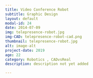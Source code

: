 ```yaml
---
title: Video Conference Robot
subtitle: Graphic Design
layout: default
modal-id: 24
date: 2014-07-09
img: telepresence-robot.jpg
img-CAD: telepresence-robot-cad.png
thumbnail: telepresence-robot.jpg
alt: image-alt
project-date: 2019
age: 22
category: Robotics , CADvsReal
description: description not yet added

---
```

